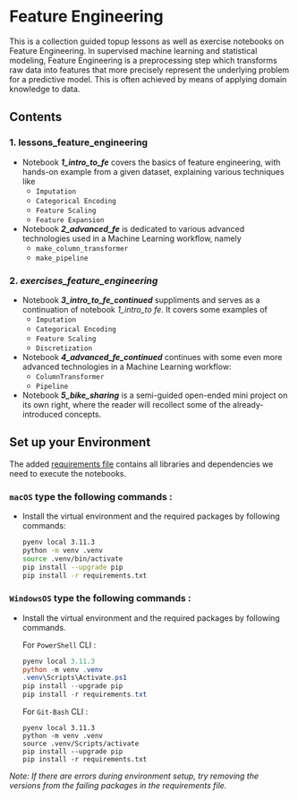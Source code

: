 # Feature Engineering

This is a collection guided topup lessons as well as exercise notebooks 
on Feature Engineering. In supervised machine learning and statistical modeling, Feature Engineering is a preprocessing step which transforms raw data into
features that more precisely represent the underlying problem for a predictive model. This is often achieved by means of applying domain knowledge to data.

## Contents

### 1. lessons_feature_engineering
- Notebook ***1_intro_to_fe*** covers the basics of feature engineering, with hands-on example from a given dataset, explaining various techniques like
    + `Imputation`
    + `Categorical Encoding`
    + `Feature Scaling`
    + `Feature Expansion` 
- Notebook ***2_advanced_fe*** is dedicated to various advanced technologies used in a Machine Learning workflow, namely 
    + `make_column_transformer`
    + `make_pipeline`


### 2. _exercises_feature_engineering_
- Notebook ***3_intro_to_fe_continued*** suppliments and serves as a continuation of notebook *1_intro_to fe*. It covers some examples of
    + `Imputation`
    + `Categorical Encoding`
    + `Feature Scaling`
    + `Discretization`
- Notebook ***4_advanced_fe_continued*** continues with some even more advanced technologies in a Machine Learning workflow: 
    + `ColumnTransformer`
    + `Pipeline`
- Notebook ***5_bike_sharing*** is a semi-guided open-ended mini project on its own right, where the reader will recollect some of the already-introduced concepts. 

## Set up your Environment

The added [requirements file](requirements.txt) contains all libraries and dependencies we need to execute the notebooks.

### **`macOS`** type the following commands : 

- Install the virtual environment and the required packages by following commands:

    ```BASH
    pyenv local 3.11.3
    python -m venv .venv
    source .venv/bin/activate
    pip install --upgrade pip
    pip install -r requirements.txt
    ```
### **`WindowsOS`** type the following commands :

- Install the virtual environment and the required packages by following commands.

   For `PowerShell` CLI :

    ```PowerShell
    pyenv local 3.11.3
    python -m venv .venv
    .venv\Scripts\Activate.ps1
    pip install --upgrade pip
    pip install -r requirements.txt
    ```

    For `Git-Bash` CLI :
    ```
    pyenv local 3.11.3
    python -m venv .venv
    source .venv/Scripts/activate
    pip install --upgrade pip
    pip install -r requirements.txt
    ```


*Note: If there are errors during environment setup, try removing the versions from the failing packages in the requirements file.*


